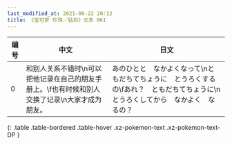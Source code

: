 ```yaml
---
last_modified_at: 2021-06-22 20:12
title: 《宝可梦 珍珠／钻石》文本 061
---
```

| 编号 | 中文 | 日文 |
| ---- | ---- | ---- |
| 0 | 和别人关系不错时\n可以把他记录在自己的朋友手册上。\f也有时候和别人交换了记录\n大家才成为朋友。 | あのひとと　なかよくなって\nともだちてちょうに　とうろくするの\fあれ？　ともだちてちょうに\nとうろくしてから　なかよく　なるの？ |
{: .table .table-bordered .table-hover .xz-pokemon-text .xz-pokemon-text-DP }